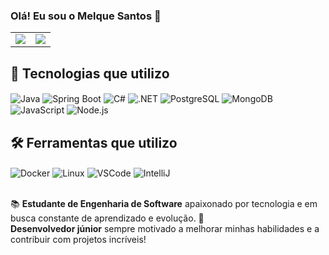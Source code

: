### Olá! Eu sou o Melque Santos 👋  

<table>
  <tr>
    <td>
      <img src="https://github-readme-stats.vercel.app/api?username=MelqueSantos&show_icons=true&theme=radical" />
    </td>
    <td>
      <img src="https://github-readme-stats.vercel.app/api/top-langs/?username=MelqueSantos&layout=compact&theme=blue-green&custom_title=Tecnologias" />
    </td>
  </tr>
</table>

## 🚀 Tecnologias que utilizo  

<div style="display: inline_block">
  <img align="center" alt="Java" src="https://img.shields.io/badge/Java-ED8B00?style=for-the-badge&logo=openjdk&logoColor=white" />
  <img align="center" alt="Spring Boot" src="https://img.shields.io/badge/Spring%20Boot-6DB33F?style=for-the-badge&logo=springboot&logoColor=white" />
  <img align="center" alt="C#" src="https://img.shields.io/badge/C%23-239120?style=for-the-badge&logo=c-sharp&logoColor=white" />
  <img align="center" alt=".NET" src="https://img.shields.io/badge/.NET-512BD4?style=for-the-badge&logo=dotnet&logoColor=white" />
  <img align="center" alt="PostgreSQL" src="https://img.shields.io/badge/PostgreSQL-316192?style=for-the-badge&logo=postgresql&logoColor=white" />
  <img align="center" alt="MongoDB" src="https://img.shields.io/badge/MongoDB-47A248?style=for-the-badge&logo=mongodb&logoColor=white" />
  <img align="center" alt="JavaScript" src="https://img.shields.io/badge/JavaScript-F7DF1E?style=for-the-badge&logo=javascript&logoColor=black" />
  <img align="center" alt="Node.js" src="https://img.shields.io/badge/Node.js-43853D?style=for-the-badge&logo=node.js&logoColor=white" />
</div>  


## 🛠️ Ferramentas que utilizo  

<div style="display: inline_block">
  <img align="center" alt="Docker" src="https://img.shields.io/badge/Docker-2496ED?style=for-the-badge&logo=docker&logoColor=white" />
  <img align="center" alt="Linux" src="https://img.shields.io/badge/Linux-FCC624?style=for-the-badge&logo=linux&logoColor=black" />
  <img align="center" alt="VSCode" src="https://img.shields.io/badge/VS%20Code-007ACC?style=for-the-badge&logo=visualstudiocode&logoColor=white" />
  <img align="center" alt="IntelliJ" src="https://img.shields.io/badge/IntelliJ%20IDEA-000000?style=for-the-badge&logo=intellijidea&logoColor=white" />
</div>  


<br/>

📚 **Estudante de Engenharia de Software** apaixonado por tecnologia e em busca constante de aprendizado e evolução. 🚀  
**Desenvolvedor júnior** sempre motivado a melhorar minhas habilidades e a contribuir com projetos incríveis!
